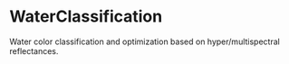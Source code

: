 # WaterClassification
Water color classification and optimization based on hyper/multispectral reflectances.

